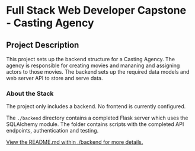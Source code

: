 # Full Stack Web Developer Capstone - Casting Agency

## Project Description

This project sets up the backend structure for a Casting Agency. The agency is responsible for creating movies and mananing and assigning actors to those movies. The backend sets up the required data models and web server API to store and serve data.

### About the Stack

The project only includes a backend. No frontend is currently configured.

The `./backend` directory contains a completed Flask server which uses the SQLAlchemy module. The folder contains scripts with the completed API endpoints, authentication and testing.

[View the README.md within ./backend for more details.](./backend/README.md)
